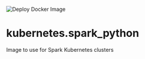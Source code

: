 
![Deploy Docker Image](https://github.com/imranq2/kubernetes.spark_python/workflows/Deploy%20Docker%20Image/badge.svg)

# kubernetes.spark_python
Image to use for Spark Kubernetes clusters

